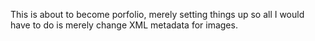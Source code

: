 This is about to become porfolio, merely setting things up so all I would have to do is merely change XML metadata for images.
